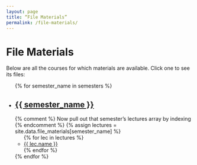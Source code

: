 ```yaml
---
layout: page
title: “File Materials”
permalink: /file-materials/
---
```



# File Materials

Below are all the courses for which materials are available. Click one to see its files:

<ul>
  {% for semester_name in semesters %}
    <li>
      <h2>
        <a href="/file-materials/{{ semester_name | slugify }}/">
          {{ semester_name }}
        </a>
      </h2>
      {% comment %}
        Now pull out that semester’s lectures array by indexing
      {% endcomment %}
      {% assign lectures = site.data.file_materials[semester_name] %}
      <ul>
        {% for lec in lectures %}
          <li>
            <a href="{{ lec.url }}">{{ lec.name }}</a>
          </li>
        {% endfor %}
      </ul>
    </li>
  {% endfor %}
</ul>
